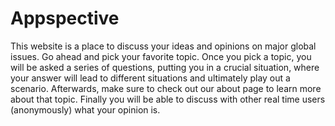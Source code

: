 # Appspective
This website is a place to discuss your ideas and opinions on major global issues. Go ahead and pick your favorite topic. Once you pick a topic, you will be asked a series of questions, putting you in a crucial situation, where your answer will lead to different situations and ultimately play out a scenario. Afterwards, make sure to check out our about page to learn more about that topic. Finally you will be able to discuss with other real time users (anonymously) what your opinion is.
